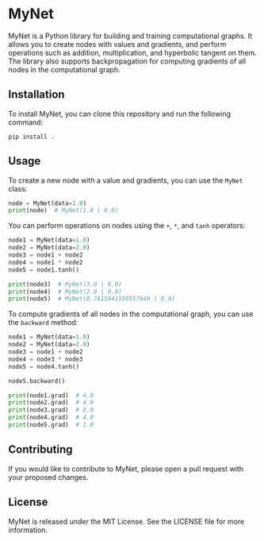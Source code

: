 # MyNet

MyNet is a Python library for building and training computational graphs. It allows you to create nodes with values and gradients, and perform operations such as addition, multiplication, and hyperbolic tangent on them. The library also supports backpropagation for computing gradients of all nodes in the computational graph.

## Installation

To install MyNet, you can clone this repository and run the following command:

```
pip install .
```

## Usage

To create a new node with a value and gradients, you can use the `MyNet` class:

```python
node = MyNet(data=1.0)
print(node)  # MyNet(1.0 | 0.0)
```

You can perform operations on nodes using the `+`, `*`, and `tanh` operators:

```python
node1 = MyNet(data=1.0)
node2 = MyNet(data=2.0)
node3 = node1 + node2
node4 = node1 * node2
node5 = node1.tanh()

print(node3)  # MyNet(3.0 | 0.0)
print(node4)  # MyNet(2.0 | 0.0)
print(node5)  # MyNet(0.7615941559557649 | 0.0)
```

To compute gradients of all nodes in the computational graph, you can use the `backward` method:

```python
node1 = MyNet(data=1.0)
node2 = MyNet(data=2.0)
node3 = node1 + node2
node4 = node3 * node3
node5 = node4.tanh()

node5.backward()

print(node1.grad)  # 4.0
print(node2.grad)  # 4.0
print(node3.grad)  # 8.0
print(node4.grad)  # 4.0
print(node5.grad)  # 1.0
```

## Contributing

If you would like to contribute to MyNet, please open a pull request with your proposed changes.

## License

MyNet is released under the MIT License. See the LICENSE file for more information.
